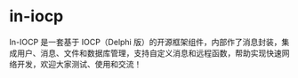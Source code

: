 # in-iocp
 In-IOCP 是一套基于 IOCP（Delphi 版）的开源框架组件，内部作了消息封装，集成用户、消息、文件和数据库管理，支持自定义消息和远程函数，帮助实现快速网络开发，欢迎大家测试、使用和交流！
